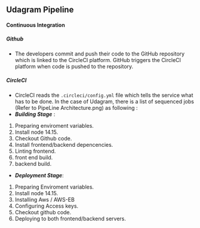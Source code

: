 ## Udagram Pipeline

#### Continuous Integration

##### Github
- The developers commit and push their code to the GitHub repository which is linked to the CircleCI platform. GitHub triggers the CircleCI platform when code is pushed to the repository.
##### CircleCI
- CircleCI reads the `.circleci/config.yml` file which tells the service what has to be done. In the case of Udagram, there is a list of sequenced jobs (Refer to PipeLine Architecture.png) as following :
- ***Building Stage*** :
1. Preparing enviroment variables.
2. Install node 14.15.
3. Checkout Github code.
4. Install frontend/backend depencencies.
5. Linting frontend.
6. front end build.
7. backend build.
- ***Deployment Stage***:
1. Preparing Enviroment variables.
2. Install node 14.15.
3. Installing Aws / AWS-EB
4. Configuring Access keys.
5. Checkout github code.
6. Deploying to both frontend/backend servers.